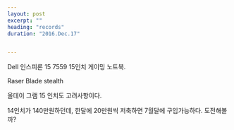 ```yaml
---
layout: post
excerpt: ""
heading: "records"
duration: "2016.Dec.17"


---
```


Dell 인스피론 15 7559
15인치 게이밍 노트북.

Raser Blade stealth

올데이 그램 15 인치도 고려사항이다.

14인치가 140만원하던데, 한달에 20만원씩 저축하면 7월달에 구입가능하다. 도전해볼까?
